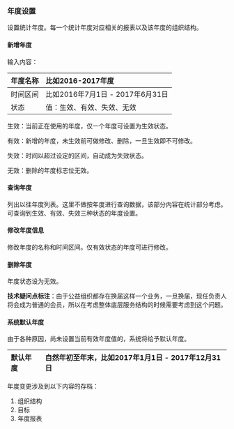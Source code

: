 ### 年度设置

设置统计年度。每一个统计年度对应相关的报表以及该年度的组织结构。

#### 新增年度

输入内容：

| 年度名称 | 比如2016-2017年度 |
| :--- | :--- |
| 时间区间 | 比如2016年7月1日 - 2017年6月31日 |
| 状态 | 值：生效、有效、失效、无效 |

生效：当前正在使用的年度，仅一个年度可设置为生效状态。

有效：新增的年度，未生效前可做修改、删除，一旦生效即不可修改。

失效：时间以超过设定的区间，自动成为失效状态。

无效：删除的年度标志位无效。

#### 查询年度

列出以往年度列表。这里不做按年度进行查询数据，该部分内容在统计部分考虑。可查询到生效、有效、失效三种状态的年度设置。

#### 修改年度信息

修改年度的名称和时间区间。仅有效状态的年度可进行修改。

#### 删除年度

年度状态设为无效。

**技术疑问点标注**：由于公益组织都存在换届这样一个业务，一旦换届，现任负责人将会成为普通的会员，所以在考虑整体底层服务结构的时候需要考虑到这个问题。

#### 系统默认年度

由于各种原因，尚未设置当前有效年度值的，系统将给予默认年度。

| 默认年度 | 自然年初至年末，比如2017年1月1日 - 2017年12月31日 |
| :--- | :--- |




年度变更涉及到以下内容的存档：

1. 组织结构
2. 目标
3. 年度报表



